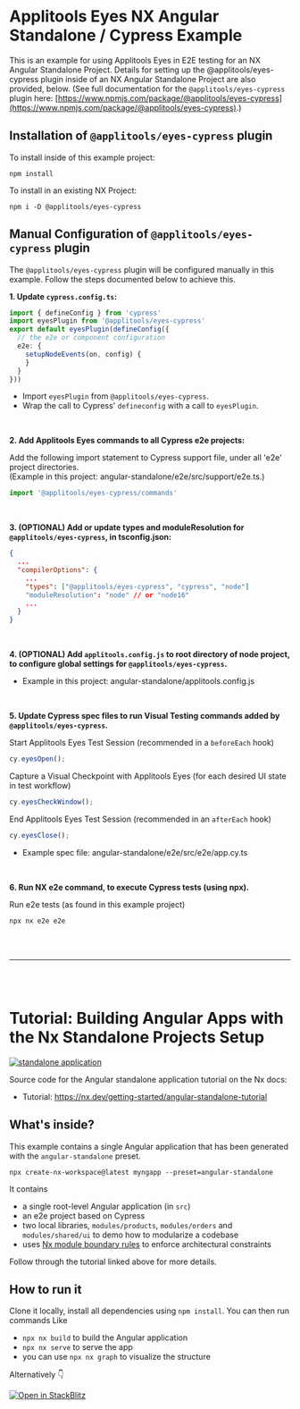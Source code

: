 # Applitools Eyes NX Angular Standalone / Cypress Example

This is an example for using Applitools Eyes in E2E testing for an NX Angular Standalone Project.
Details for setting up the @applitools/eyes-cypress plugin inside of an NX Angular Standalone Project are also provided, below. (See full documentation for the `@applitools/eyes-cypress` plugin here: [https://www.npmjs.com/package/@applitools/eyes-cypress](https://www.npmjs.com/package/@applitools/eyes-cypress).)



## Installation of `@applitools/eyes-cypress` plugin

To install inside of this example project:

```
npm install
```

To install in an existing NX Project:

```
npm i -D @applitools/eyes-cypress
```



## Manual Configuration of `@applitools/eyes-cypress` plugin

The `@applitools/eyes-cypress` plugin will be configured manually in this example. Follow the steps documented below to achieve this.


**1. Update `cypress.config.ts`:**

```typescript
import { defineConfig } from 'cypress'
import eyesPlugin from '@applitools/eyes-cypress'
export default eyesPlugin(defineConfig({
  // the e2e or component configuration
  e2e: {
    setupNodeEvents(on, config) {
    }
  }
}))
```

* Import `eyesPlugin` from `@applitools/eyes-cypress`.
* Wrap the call to Cypress' `defineconfig` with a call to `eyesPlugin`.

<br>

**2. Add Applitools Eyes commands to all Cypress e2e projects:**

Add the following import statement to Cypress support file, under all 'e2e' project directories. <br>
(Example in this project: angular-standalone/e2e/src/support/e2e.ts.)

```typescript
import '@applitools/eyes-cypress/commands'
```
<br>

**3. (OPTIONAL) Add or update types and moduleResolution for `@applitools/eyes-cypress`, in tsconfig.json:** 

```json
{
  ...
  "compilerOptions": {
    ...
    "types": ["@applitools/eyes-cypress", "cypress", "node"]
    "moduleResolution": "node" // or "node16"
    ...
  }
}
```

<br>

**4. (OPTIONAL) Add `applitools.config.js` to root directory of node project, to configure global settings for `@applitools/eyes-cypress`.**

* Example in this project: angular-standalone/applitools.config.js

<br>

**5. Update Cypress spec files to run Visual Testing commands added by `@applitools/eyes-cypress`.**

Start Applitools Eyes Test Session (recommended in a `beforeEach` hook)
```typescript
cy.eyesOpen();
```

Capture a Visual Checkpoint with Applitools Eyes (for each desired UI state in test workflow)
```typescript
cy.eyesCheckWindow();
```

End Applitools Eyes Test Session (recommended in an `afterEach` hook)
```typescript
cy.eyesClose();
```

* Example spec file: angular-standalone/e2e/src/e2e/app.cy.ts

<br>

**6. Run NX e2e command, to execute Cypress tests (using npx).**

Run e2e tests (as found in this example project)
```
npx nx e2e e2e
```

<br><br>

---

<br><br>

# Tutorial: Building Angular Apps with the Nx Standalone Projects Setup

[![standalone application](https://img.shields.io/static/v1?label=Nx%20setup&message=standalone%20app&color=blue)](https://nx.dev/concepts/integrated-vs-package-based#standalone-applications)


Source code for the Angular standalone application tutorial on the Nx docs:
- Tutorial: https://nx.dev/getting-started/angular-standalone-tutorial

## What's inside?

This example contains a single Angular application that has been generated with the `angular-standalone` preset. 

```
npx create-nx-workspace@latest myngapp --preset=angular-standalone
```

It contains 

- a single root-level Angular application (in `src`)
- an e2e project based on Cypress
- two local libraries, `modules/products`, `modules/orders` and `modules/shared/ui` to demo how to modularize a codebase
- uses [Nx module boundary rules](https://nx.dev/core-features/enforce-project-boundaries) to enforce architectural constraints

Follow through the tutorial linked above for more details.

## How to run it

Clone it locally, install all dependencies using `npm install`. You can then run commands Like

- `npx nx build` to build the Angular application
- `npx nx serve` to serve the app
- you can use `npx nx graph` to visualize the structure

Alternatively 👇

[![Open in StackBlitz](https://developer.stackblitz.com/img/open_in_stackblitz.svg)](https://stackblitz.com/github.com/nrwl/nx-recipes/tree/main/angular-standalone?file=README.md)